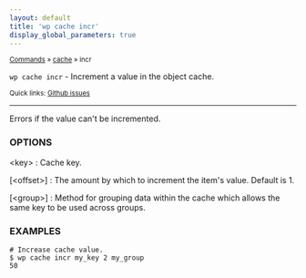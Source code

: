 ```yaml
---
layout: default
title: 'wp cache incr'
display_global_parameters: true
---
```


<small>[Commands](/commands/) &raquo; [cache](/commands/cache/) &raquo; incr</small>

`wp cache incr` - Increment a value in the object cache.

<small>Quick links: <a href="https://github.com/wp-cli/wp-cli/issues?q=is%3Aopen+label%3Acommand%3Acache-incr+sort%3Aupdated-desc">Github issues</a></small>

<hr />

Errors if the value can't be incremented.

### OPTIONS

&lt;key&gt;
: Cache key.

[&lt;offset&gt;]
: The amount by which to increment the item's value. Default is 1.

[&lt;group&gt;]
: Method for grouping data within the cache which allows the same key to be used across groups.

### EXAMPLES

    # Increase cache value.
    $ wp cache incr my_key 2 my_group
    50




